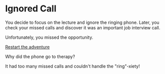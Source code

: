 # Ignored Call

You decide to focus on the lecture and ignore the ringing phone. Later, you check your missed calls and discover it was an important job interview call.

Unfortunately, you missed the opportunity.

[Restart the adventure](intro.md)

Why did the phone go to therapy?

It had too many missed calls and couldn't handle the "ring"-xiety!